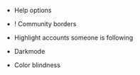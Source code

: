 - Help options
- ! Community borders 

- Highlight accounts someone is following

- Darkmode
- Color blindness